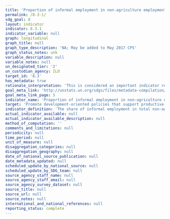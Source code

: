 ```yaml
---
title: 'Proportion of informal employment in non-agriculture employment, by sex'
permalink: /8-3-1/
sdg_goal: 8
layout: indicator
indicator: 8.3.1
indicator_variable: null
graph: longitudinal
graph_title: null
graph_type_description: 'NA; May be added to May 2017 CPS'
graph_status_notes: unk
variable_description: null
variable_notes: null
un_designated_tier: '2'
un_custodian_agency: ILO
target_id: '8.3'
has_metadata: true
rationale_interpretation: 'This is considered an important indicator regarding the quality of employment in an economy, and is relevant to developing and developed countries alike. A decreasing share of informal employment indicates progress as regards the proportion of persons employed that generally lack basic social or legal protections or employment benefits, whether they work in the formal sector, informal sector, or households.'
goal_meta_link: 'http://unstats.un.org/sdgs/files/metadata-compilation/Metadata-Goal-8.pdf'
goal_meta_link_page: 5
indicator_name: 'Proportion of informal employment in non-agriculture employment, by sex'
target: 'Promote development-oriented policies that support productive activities, decent job creation, entrepreneurship, creativity and innovation, and encourage the formalization and growth of micro-, small- and medium-sized enterprises, including through access to financial services.'
indicator_definition: 'The share of informal employment in total non-agriculture employment refers to employment in informal jobs expressed as a percentage of total non-agriculture employment. Informal employment comprises persons who in their main or secondary jobs were: (a) Own-account workers, employers and members of producers'' cooperatives employed in their own informal sector enterprises. The informal nature of their jobs follows directly from the characteristics of the enterprise; (b) Own-account workers engaged in the production of goods exclusively for own final use by their household (e.g. subsistence farming or do-it-yourself construction of own dwellings), if covered; (c) Contributing family workers, irrespective of whether they work in formal or informal sector enterprises. The informal nature of their jobs is due to the fact that contributing family workers usually do not have explicit, written contracts of employment, and that usually their employment is not subject to labour legislation, social security regulations, collective agreements, etc.; (e) Employees holding informal jobs, whether employed by formal sector enterprises, informal sector enterprises, or as paid domestic workers by households. Employees are considered to have informal jobs if their employment relationship is, in law or in practice, not subject to national labour legislation, income taxation, social protection or entitlement to certain employment benefits (paid annual or sick leave, etc.) for reasons such as: non-declaration of the jobs or the employees; casual jobs or jobs of a limited short duration; jobs with hours of work or wages below a specified threshold (e.g. for social security contributions); employment by unincorporated enterprises or by persons in households; jobs where the employee''s place of work is outside the premises of the employer''s enterprise (e.g. outworkers without employment contract); or jobs, for which labour regulations are not applied, not enforced, or not complied with for any other reason. Operational criteria used by countries to define informal jobs of employees include lack of coverage by social security system, lack of entitlement to paid annual or sick leave, or lack of written employment contract. '
actual_indicator_available: null
actual_indicator_available_description: null
method_of_computation: ''
comments_and_limitations: null
periodicity: null
time_period: null
unit_of_measure: null
disaggregation_categories: null
disaggregation_geography: null
date_of_national_source_publication: null
date_metadata_updated: null
scheduled_update_by_national_source: null
scheduled_update_by_SDG_team: null
source_agency_staff_name: null
source_agency_staff_email: null
source_agency_survey_dataset: null
source_title: null
source_url: null
source_notes: null
international_and_national_references: null
reporting_status: complete
---
```

